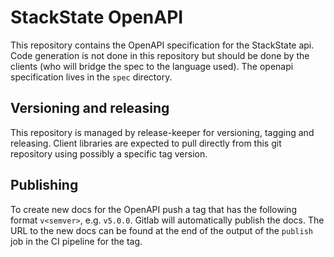 # StackState OpenAPI

This repository contains the OpenAPI specification for the StackState api. Code generation is not done in this repository but should be done by the clients (who will bridge the spec to the language used). The openapi specification lives in the `spec` directory.

## Versioning and releasing

This repository is managed by release-keeper for versioning, tagging and releasing. Client libraries are expected to pull directly from this git repository using possibly a specific tag version.

## Publishing

To create new docs for the OpenAPI push a tag that has the following format `v<semver>`, e.g. `v5.0.0`. Gitlab will automatically publish the docs. The URL to the new docs can be found at the end of the output of the `publish` job in the CI pipeline for the tag.
